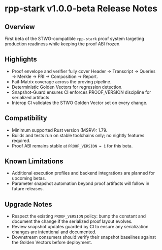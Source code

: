 # rpp-stark v1.0.0-beta Release Notes

## Overview
First beta of the STWO-compatible `rpp-stark` proof system targeting production readiness while keeping the proof ABI frozen.

## Highlights
- Proof envelope and verifier fully cover Header → Transcript → Queries → Merkle → FRI → Composition → Report.
- Fail-Matrix coverage across the proving pipeline.
- Deterministic Golden Vectors for regression detection.
- Snapshot-Guard ensures CI enforces PROOF_VERSION discipline for serialized artifacts.
- Interop CI validates the STWO Golden Vector set on every change.

## Compatibility
- Minimum supported Rust version (MSRV): 1.79.
- Builds and tests run on stable toolchains only; no nightly features required.
- Proof ABI remains stable at `PROOF_VERSION = 1` for this beta.

## Known Limitations
- Additional execution profiles and backend integrations are planned for upcoming betas.
- Parameter snapshot automation beyond proof artifacts will follow in future releases.

## Upgrade Notes
- Respect the existing `PROOF_VERSION` policy: bump the constant and document the change if the serialized proof layout evolves.
- Review snapshot updates guarded by CI to ensure any serialization changes are intentional and documented.
- Downstream consumers should verify their snapshot baselines against the Golden Vectors before deployment.
